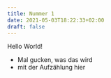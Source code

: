 ```yaml
---
title: Nummer 1
date: 2021-05-03T18:22:33+02:00
draft: false
---
```

Hello World!

* Mal gucken, was das wird
* mit der Aufzählung hier
